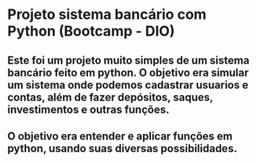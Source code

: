 # Projeto sistema bancário com Python (Bootcamp - DIO)

## Este foi um projeto muito simples de um sistema bancário feito em python. O objetivo era simular um sistema onde podemos cadastrar usuarios e contas, além de fazer depósitos, saques, investimentos e outras funções.

## O objetivo era entender e aplicar funções em python, usando suas diversas possibilidades.
